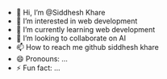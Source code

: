 - 👋 Hi, I’m @Siddhesh Khare
- 👀 I’m interested in web development 
- 🌱 I’m currently learning web development 
- 💞️ I’m looking to collaborate on AI
- 📫 How to reach me github siddhesh khare 
- 😄 Pronouns: ...
- ⚡ Fun fact: ...

<!---
SiddheshKhare/SiddheshKhare is a ✨ special ✨ repository because its `README.md` (this file) appears on your GitHub profile.
You can click the Preview link to take a look at your changes.
--->
